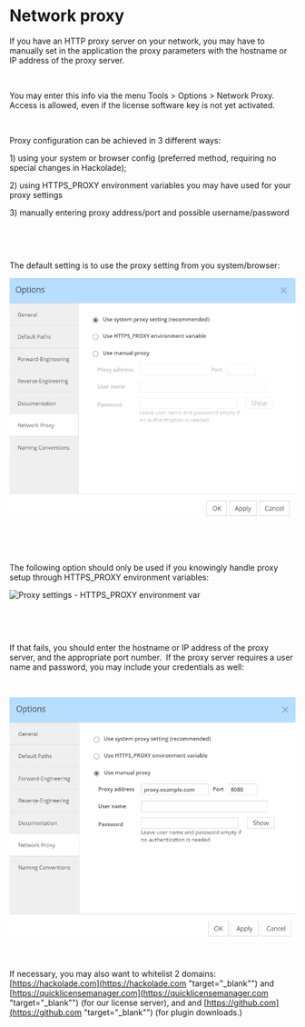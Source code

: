 # Network proxy

If you have an HTTP proxy server on your network, you may have to manually set in the application the proxy parameters with the hostname or IP address of the proxy server.

&nbsp;

You may enter this info via the menu Tools \> Options \> Network Proxy.&nbsp; Access is allowed, even if the license software key is not yet activated.

&nbsp;

Proxy configuration can be achieved in 3 different ways:

&#49;) using your system or browser config (preferred method, requiring no special changes in Hackolade);

&#50;) using HTTPS\_PROXY environment variables you may have used for your proxy settings

&#51;) manually entering proxy address/port and possible username/password

&nbsp;

&nbsp;

The default setting is to use the proxy setting from you system/browser:

![Proxy settings - automatic](<lib/Proxy%20settings%20-%20automatic.png>)

&nbsp;

&nbsp;

The following option should only be used if you knowingly handle proxy setup through HTTPS\_PROXY environment variables:

![Proxy settings - HTTPS\_PROXY environment var](<lib/Proxy%20settings%20-%20HTTPS\_PROXY%20environment%20var.png>)

&nbsp;

&nbsp;

If that fails, you should enter the hostname or IP address of the proxy server, and the appropriate port number.&nbsp; If the proxy server requires a user name and password, you may include your credentials as well:

&nbsp;

![Proxy settings -- manual](<lib/Proxy%20settings%20--%20manual.png>)

&nbsp;

If necessary, you may also want to whitelist 2 domains: [https://hackolade.com](<https://hackolade.com> "target=\"\_blank\"") and [https://quicklicensemanager.com](<https://quicklicensemanager.com> "target=\"\_blank\"") (for our license server), and and [https://github.com](<https://github.com> "target=\"\_blank\"") (for plugin downloads.)

&nbsp;

